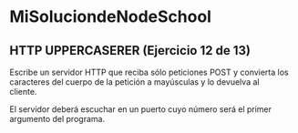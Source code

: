 # MiSoluciondeNodeSchool
 ## HTTP UPPERCASERER (Ejercicio 12 de 13)  
   
  Escribe un servidor HTTP que reciba sólo peticiones POST y convierta los  
  caracteres del cuerpo de la petición a mayúsculas y lo devuelva al  
  cliente.  
   
  El servidor deberá escuchar en un puerto cuyo número será el primer  
  argumento del programa.  